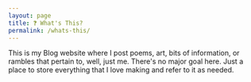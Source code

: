 ```yaml
---
layout: page
title: ❓ What's This?
permalink: /whats-this/
---
```

This is my Blog website where I post poems, art, bits of information, or rambles that pertain to, well, just me. There's no major goal here. Just a place to store everything that I love making and refer to it as needed. 
